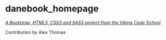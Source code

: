 # danebook_homepage

*[A Bootstrap, HTML5, CSS3 and SASS project from the Viking Code School](http://www.vikingcodeschool.com)*

Contribution by Alex Thomas
